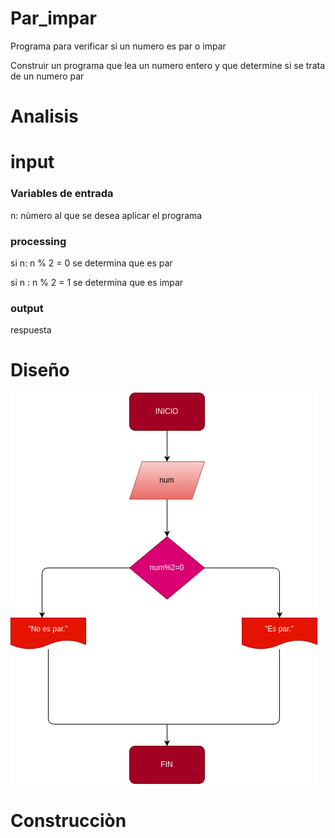 # Par_impar
Programa para verificar si un numero es par o impar

Construir un programa que lea un numero entero y que determine si se trata de un numero par

# Analisis


# input


### Variables de entrada
n: nùmero al que se desea aplicar el programa 
### processing 

si n: n % 2 = 0 se determina que es par

si n : n % 2 = 1 se determina  que es impar 


### output 
respuesta
# Diseño
![Diagrama de flujo](diagrama.png "Diagrama de flujo ")

# Construcciòn 


